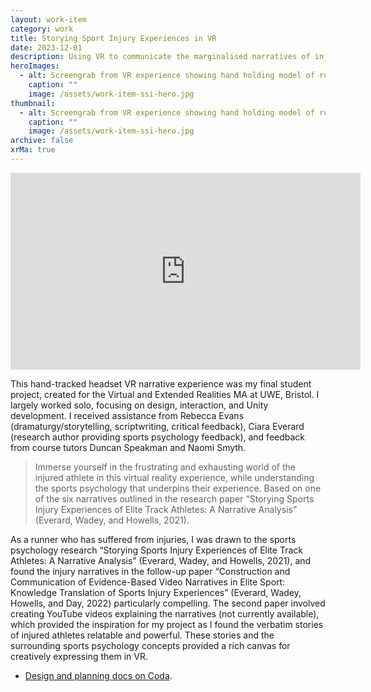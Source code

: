 ```yaml
---
layout: work-item
category: work
title: Storying Sport Injury Experiences in VR
date: 2023-12-01
description: Using VR to communicate the marginalised narratives of injured athletes.
heroImages:
  - alt: Screengrab from VR experience showing hand holding model of running man
    caption: ""
    image: /assets/work-item-ssi-hero.jpg
thumbnail:
  - alt: Screengrab from VR experience showing hand holding model of running man
    caption: ""
    image: /assets/work-item-ssi-hero.jpg
archive: false
xrMa: true
---
```


<p><iframe width="560" height="315" src="https://www.youtube.com/embed/RWrpRXgx5gY?si=I8U9_jdYSDKokBOL" title="YouTube video player" frameborder="0" allow="accelerometer; autoplay; clipboard-write; encrypted-media; gyroscope; picture-in-picture; web-share" referrerpolicy="strict-origin-when-cross-origin" allowfullscreen></iframe></p>

This hand-tracked headset VR narrative experience was my final student project, created for the Virtual and Extended Realities MA at UWE, Bristol. I largely worked solo, focusing on design, interaction, and Unity development. I received assistance from Rebecca Evans (dramaturgy/storytelling, scriptwriting, critical feedback), Ciara Everard (research author providing sports psychology feedback), and feedback from course tutors Duncan Speakman and Naomi Smyth.

> Immerse yourself in the frustrating and exhausting world of the injured athlete in this virtual reality experience, while understanding the sports psychology that underpins their experience. Based on one of the six narratives outlined in the research paper “Storying Sports Injury Experiences of Elite Track Athletes: A Narrative Analysis” (Everard, Wadey, and Howells, 2021).

As a runner who has suffered from injuries, I was drawn to the sports psychology research “Storying Sports Injury Experiences of Elite Track Athletes: A Narrative Analysis” (Everard, Wadey, and Howells, 2021), and found the injury narratives in the follow-up paper “Construction and Communication of Evidence-Based Video Narratives in Elite Sport: Knowledge Translation of Sports Injury Experiences” (Everard, Wadey, Howells, and Day, 2022) particularly compelling. The second paper involved creating YouTube videos explaining the narratives (not currently available), which provided the inspiration for my project as I found the verbatim stories of injured athletes relatable and powerful. These stories and the surrounding sports psychology concepts provided a rich canvas for creatively expressing them in VR.

- [Design and planning docs on Coda](https://coda.io/@jonjhiggins/storying-sports-injury-experiences-in-vr).

